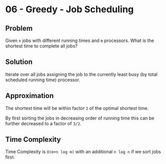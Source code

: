 # 06 - Greedy - Job Scheduling

## Problem
Given `n` jobs with different running times and `m` processors.
What is the shortest time to complete all jobs?

## Solution
Iterate over all jobs assigning the job to the currently least busy (by total scheduled running time) processor.

## Approximation
The shortest time will be within factor `2` of the optimal shortest time.

By first sorting the jobs in decreasing order of running time this can be further decreased to a factor of `3/2`.

## Time Complexity
Time Complexity is `O(m+n log m)` with an additional `n log n` if we sort jobs first.